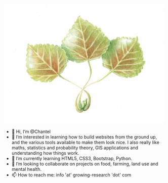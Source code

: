 ![Chantel Davies logo](https://raw.githubusercontent.com/cjjdavies/cjjdavies/main/DET_09.png "Welcome to my GitHub")

- 👋 Hi, I’m @Chantel
- 👀 I’m interested in learning how to build websites from the ground up, and the various tools available to make them look nice. I also really like maths, statistics and probability theory, GIS applications and understanding how things work.
- 🌱 I’m currently learning HTML5, CSS3, Bootstrap, Python.
- 💞️ I’m looking to collaborate on projects on food, farming, land use and mental health.
- 📫 How to reach me: info 'at' growing-research 'dot' com

<!---
cjjdavies/cjjdavies is a ✨ special ✨ repository because its `README.md` (this file) appears on your GitHub profile.
You can click the Preview link to take a look at your changes.
--->
